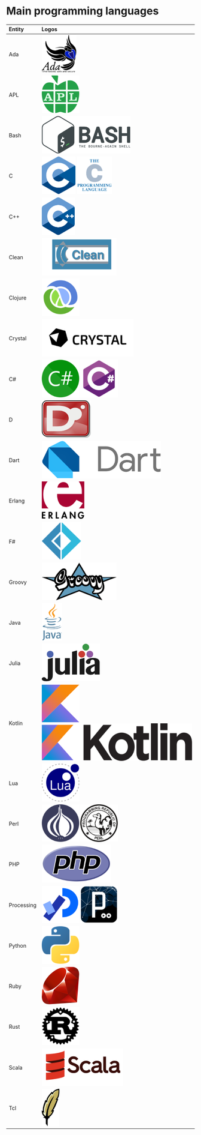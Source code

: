 # Main programming languages

|Entity|Logos|
|:--|:--|
|Ada|<img src="/src/ada.svg" style="height: 100px;"/>|
|APL|<img src="/src/apl.svg" style="height: 100px;"/>|
|Bash|<img src="/src/bash.svg" style="height: 100px;"/>|
|C|<img src="/src/c.svg" style="height: 100px;"/> <img src="/src/c_full.svg" style="height: 100px;"/>|
|C++|<img src="/src/cpp.svg" style="height: 100px;"/>|
|Clean|<img src="/src/clean.svg" style="height: 100px;"/>|
|Clojure|<img src="/src/clojure.svg" style="height: 100px;"/>|
|Crystal|<img src="/src/crystal.svg" style="height: 100px;"/>|
|C#|<img src="/src/cs_wordmark.svg" style="height: 100px;"/> <img src="/src/csharp.svg" style="height: 100px;"/>|
|D|<img src="/src/d.svg" style="height: 100px;"/>|
|Dart|<img src="/src/dart.svg" style="height: 100px;"/>|
|Erlang|<img src="/src/erlang.svg" style="height: 100px;"/>|
|F#|<img src="/src/fsharp.svg" style="height: 100px;"/>|
|Groovy|<img src="/src/groovy.svg" style="height: 100px;"/>|
|Java|<img src="/src/java.svg" style="height: 100px;"/>|
|Julia|<img src="/src/julia.svg" style="height: 100px;"/>|
|Kotlin|<img src="/src/kotlin.svg" style="height: 100px;"/> <img src="/src/kotlin_full.svg" style="height: 100px;"/>|
|Lua|<img src="/src/lua.svg" style="height: 100px;"/>|
|Perl|<img src="/src/perl_onion.svg" style="height: 100px;"/> <img src="/src/perl_republic.svg" style="height: 100px;"/>|
|PHP|<img src="/src/php.svg" style="height: 100px;"/>|
|Processing|<img src="/src/processing_4.svg" style="height: 100px;"/> <img src="/src/processing_old.svg" style="height: 100px;"/>|
|Python|<img src="/src/python.svg" style="height: 100px;"/>|
|Ruby|<img src="/src/ruby.svg" style="height: 100px;"/>|
|Rust|<img src="/src/rust_black.svg" style="height: 100px;"/>|
|Scala|<img src="/src/scala_full.svg" style="height: 100px;"/>|
|Tcl|<img src="/src/tcl.svg" style="height: 100px;"/>|
